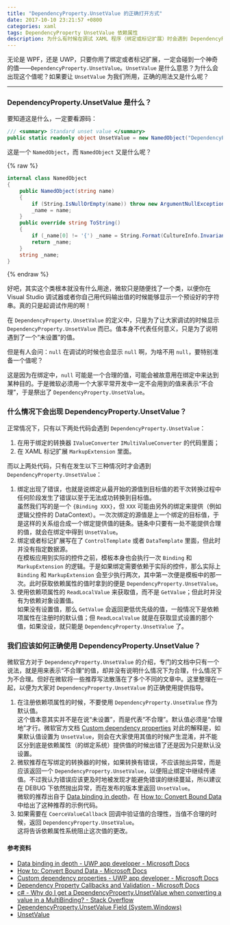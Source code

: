 ```yaml
---
title: "DependencyProperty.UnsetValue 的正确打开方式"
date: 2017-10-10 23:21:57 +0800
categories: xaml
tags: DependencyProperty UnsetValue 依赖属性
description: 为什么有时候在调试 XAML 程序（绑定或标记扩展）时会遇到 DependencyProperty.UnsetValue？DependencyProperty.UnsetValue 是什么？我们需要用 DependencyProperty.UnsetValue 吗？怎么用？
---
```


无论是 WPF，还是 UWP，只要你用了绑定或者标记扩展，一定会碰到一个神奇的值——`DependencyProperty.UnsetValue`。`UnsetValue` 是什么意思？为什么会出现这个值呢？如果要让 `UnsetValue` 为我们所用，正确的用法又是什么呢？

---

### DependencyProperty.UnsetValue 是什么？

要知道这是什么，一定要看源码：

```csharp
/// <summary> Standard unset value </summary>
public static readonly object UnsetValue = new NamedObject("DependencyProperty.UnsetValue");
```

这是一个 `NamedObject`，而 `NamedObject` 又是什么呢？

{% raw %}
```csharp
internal class NamedObject
{
    public NamedObject(string name)
    {
        if (String.IsNullOrEmpty(name)) throw new ArgumentNullException(name);
        _name = name;
    }
    public override string ToString()
    {
        if (_name[0] != '{') _name = String.Format(CultureInfo.InvariantCulture, "{{{0}}}", _name);
        return _name;
    }
    string _name;
}
```
{% endraw %}

好吧，其实这个类根本就没有什么用途，微软只是随便找了一个类，以便你在 Visual Studio 调试器或者你自己用代码输出值的时候能够显示一个预设好的字符串。真的只是起调试作用的啊！

在 `DependencyProperty.UnsetValue` 的定义中，只是为了让大家调试的时候显示 `DependencyProperty.UnsetValue` 而已。值本身不代表任何意义，只是为了说明遇到了一个“未设置”的值。

但是有人会问：`null` 在调试的时候也会显示 `null` 啊，为啥不用 `null`，要特别准备一个值呢？

这是因为在绑定中，`null` 可能是一个合理的值，可能会被故意用在绑定中来达到某种目的。于是微软必须用一个大家平常开发中一定不会用到的值来表示“不合理”，于是祭出了 `DependencyProperty.UnsetValue`。

### 什么情况下会出现 DependencyProperty.UnsetValue？

正常情况下，只有以下两处代码会遇到 `DependencyProperty.UnsetValue`：

1. 在用于绑定的转换器 `IValueConverter` `IMultiValueConverter` 的代码里面；
1. 在 XAML 标记扩展 `MarkupExtension` 里面。

而以上两处代码，只有在发生以下三种情况时才会遇到 `DependencyProperty.UnsetValue`：

1. 绑定出现了错误，也就是说绑定从最开始的源值到目标值的若干次转换过程中任何阶段发生了错误以至于无法成功转换到目标值。  
虽然我们写的是一个 `{Binding XXX}`，但 `XXX` 可能由另外的绑定来提供（例如逻辑父控件的 DataContext）。一次次绑定的源值是上一个绑定的目标值，于是这样的关系组合成一个绑定提供值的链条。链条中只要有一处不能提供合理的值，就会在绑定中得到 `UnsetValue`。
1. 绑定或者标记扩展写在了 `ControlTemplate` 或者 `DataTemplate` 里面，但此时并没有指定数据源。  
在模板应用到实际的控件之前，模板本身也会执行一次 `Binding` 和 `MarkupExtension` 的逻辑。于是如果绑定需要依赖于实际的控件，那么实际上 `Binding` 和 `MarkupExtension` 会至少执行两次，其中第一次便是模板中的那一次。此时获取依赖属性的值时拿到的便是 `DependencyProperty.UnsetValue`。
1. 使用依赖项属性的 `ReadLocalValue` 来获取值，而不是 `GetValue`；但此时并没有为依赖对象设置值。  
如果没有设置值，那么 `GetValue` 会返回更低优先级的值，一般情况下是依赖项属性在注册时的默认值；但 `ReadLocalValue` 就是在获取显式设置的那个值，如果没设，就只能是 `DependencyProperty.UnsetValue` 了。

### 我们应该如何正确使用 DependencyProperty.UnsetValue？

微软官方对于 `DependencyProperty.UnsetValue` 的介绍，专门的文档中只有一个说法，就是用来表示“不合理”的值，却并没有说明什么情况下为合理，什么情况下为不合理。但好在微软将一些推荐写法散落在了多个不同的文章中。这里整理在一起，以便为大家对 `DependencyProperty.UnsetValue` 的正确使用提供指导。

1. 在注册依赖项属性的时候，不要使用 `DependencyProperty.UnsetValue` 作为默认值。  
这个值本意其实并不是在说“未设置”，而是代表“不合理”。默认值必须是“合理地”才行。微软官方文档 [Custom dependency properties](https://docs.microsoft.com/en-us/windows/uwp/xaml-platform/custom-dependency-properties) 对此的解释是，如果默认值设置为 `UnsetValue`，则会在大家使用其值的时候产生混淆，并不能区分到底是依赖属性（的绑定系统）提供值的时候出错了还是因为只是默认没设置。
1. 微软推荐在写绑定的转换器的时候，如果转换有错误，不应该抛出异常，而是应该返回一个 `DependencyProperty.UnsetValue`，以便阻止绑定中继续传递值。不过我认为错误应该更及时地被发现才能避免错误的继续蔓延，所以建议在 DEBUG 下依然抛出异常，而在发布的版本里返回 `UnsetValue`。  
微软的推荐出自于 [Data binding in depth](https://docs.microsoft.com/en-us/windows/uwp/data-binding/data-binding-in-depth)，在 [How to: Convert Bound Data](https://docs.microsoft.com/en-us/dotnet/framework/wpf/data/how-to-convert-bound-data) 中给出了这种推荐的示例代码。
1. 如果需要在 `CoerceValueCallback` 回调中验证值的合理性，当值不合理的时候，返回 `DependencyProperty.UnsetValue`。  
这将告诉依赖属性系统阻止这次值的更改。

#### 参考资料
- [Data binding in depth - UWP app developer - Microsoft Docs](https://docs.microsoft.com/en-us/windows/uwp/data-binding/data-binding-in-depth)
- [How to: Convert Bound Data - Microsoft Docs](https://docs.microsoft.com/en-us/dotnet/framework/wpf/data/how-to-convert-bound-data)
- [Custom dependency properties - UWP app developer - Microsoft Docs](https://docs.microsoft.com/en-us/windows/uwp/xaml-platform/custom-dependency-properties)
- [Dependency Property Callbacks and Validation - Microsoft Docs](https://docs.microsoft.com/en-us/dotnet/framework/wpf/advanced/dependency-property-callbacks-and-validation)
- [c# - Why do I get a DependencyProperty.UnsetValue when converting a value in a MultiBinding? - Stack Overflow](https://stackoverflow.com/questions/2811405/why-do-i-get-a-dependencyproperty-unsetvalue-when-converting-a-value-in-a-multib)
- [DependencyProperty.UnsetValue Field (System.Windows)](https://msdn.microsoft.com/en-us/library/system.windows.dependencyproperty.unsetvalue(v=vs.110).aspx)
- [UnsetValue](http://referencesource.microsoft.com/#WindowsBase/Base/System/Windows/DependencyProperty.cs,ee7f3b3d5828e7ab)